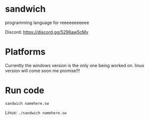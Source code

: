 # sandwich
programming language for reeeeeeeeeee

Discord: https://discord.gg/5296aw5cMv

# Platforms
Currently the windows version is the only one being worked on. linux version will come soon me promise!!!

# Run code
`sandwich namehere.sw`

Linux: `./sandwich namehere.sw`
